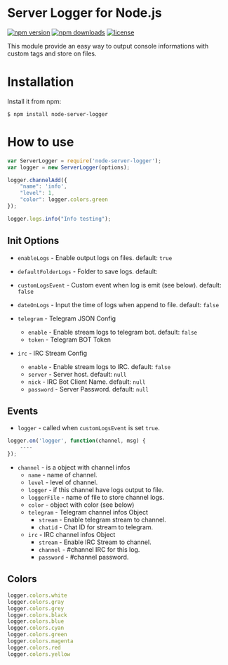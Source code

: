 # Server Logger for Node.js
[![npm version](https://img.shields.io/npm/v/server-logger.svg)](https://www.npmjs.com/package/server-logger)
[![npm downloads](https://img.shields.io/npm/dm/server-logger.svg)](https://npmjs.com/package/server-logger)
[![license](https://img.shields.io/npm/l/server-logger.svg)](https://github.com/lucasgolino/node-server-logger/blob/master/LICENSE)


This module provide an easy way to output console informations with custom tags and store on files.

# Installation

Install it from npm:
	
	$ npm install node-server-logger

# How to use
	
```js
var ServerLogger = require('node-server-logger');
var logger = new ServerLogger(options);

logger.channelAdd({
	"name": 'info',
	"level": 1,
	"color": logger.colors.green
});

logger.logs.info("Info testing");
```

## Init Options
- `enableLogs` - Enable output logs on files. default: `true`
- `defaultFolderLogs` - Folder to save logs. default: ` `
- `customLogsEvent` - Custom event when log is emit (see below). default: `false`
- `dateOnLogs` - Input the time of logs when append to file. default: `false`

- `telegram` - Telegram JSON Config
	- `enable` - Enable stream logs to telegram bot. default: `false`
	- `token` - Telegram BOT Token

- `irc` - IRC Stream Config
	- `enable` - Enable stream logs to IRC. default: `false`
	- `server` - Server host. default: `null`
	- `nick` - IRC Bot Client Name. default: `null`
	- `password` - Server Password. default: `null`

## Events
- `logger` - called when `customLogsEvent` is set `true`.

```js
logger.on('logger', function(channel, msg) {
	----
});
```

- `channel` - is a object with channel infos
	- `name` - name of channel.
	- `level` - level of channel.
	- `logger` - if this channel have logs output to file.
	- `loggerFile` - name of file to store channel logs.
	- `color` - object with color (see below)
	- `telegram` - Telegram channel infos Object
		- `stream` - Enable telegram stream to channel.
		- `chatid` - Chat ID for stream to telegram.
	- `irc` - IRC channel infos Object
		- `stream` - Enable IRC Stream to channel.
		- `channel` - #channel IRC for this log.
		- `password` - #channel password.

## Colors

```js
logger.colors.white
logger.colors.gray
logger.colors.grey
logger.colors.black
logger.colors.blue
logger.colors.cyan
logger.colors.green
logger.colors.magenta
logger.colors.red
logger.colors.yellow
```
